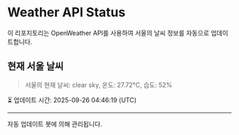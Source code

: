 
# Weather API Status

이 리포지토리는 OpenWeather API를 사용하여 서울의 날씨 정보를 자동으로 업데이트합니다.

## 현재 서울 날씨
> 서울의 현재 날씨: clear sky, 온도: 27.72°C, 습도: 52%

⏳ 업데이트 시간: 2025-09-26 04:46:19 (UTC)

---
자동 업데이트 봇에 의해 관리됩니다.
